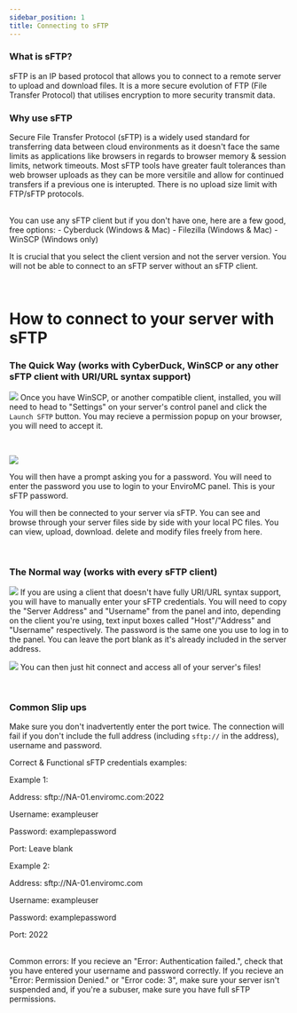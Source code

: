 ```yaml
---
sidebar_position: 1
title: Connecting to sFTP
---
```



### What is sFTP?
sFTP is an IP based protocol that allows you to connect to a remote server to upload and download files. It is a more secure evolution of FTP (File Transfer Protocol) that utilises encryption to more security transmit data.

### Why use sFTP
Secure File Transfer Protocol (sFTP) is a widely used standard for transferring data between cloud environments as it doesn't face the same limits as applications like browsers in regards to browser memory & session limits, network timeouts. Most sFTP tools have greater fault tolerances than web browser uploads as they can be more versitile and allow for continued transfers if a previous one is interupted. There is no upload size limit with FTP/sFTP protocols.

<br />
You can use any sFTP client but if you don't have one, here are a few good, free options:
- Cyberduck (Windows & Mac)
- Filezilla (Windows & Mac)
- WinSCP (Windows only)

It is crucial that you select the client version and not the server version. You will not be able to connect to an sFTP server without an sFTP client.

<br />

# How to connect to your server with sFTP
### The Quick Way (works with CyberDuck, WinSCP or any other sFTP client with URI/URL syntax support)
![](https://github.com/EnviroMC-Docs/Knowledgebase/blob/main/static/img/using-sftp-p1.png?raw=true)
Once you have WinSCP, or another compatible client, installed, you will need to head to "Settings" on your server's control panel and click the `Launch SFTP` button. You may recieve a permission popup on your browser, you will need to accept it. 


<br />

![](https://github.com/EnviroMC-Docs/Knowledgebase/blob/main/static/img/using-sftp-p2.png?raw=true)

You will then have a prompt asking you for a password. You will need to enter the password you use to login to your EnviroMC panel. This is your sFTP password. 

You will then be connected to your server via sFTP. You can see and browse through your server files side by side with your local PC files. You can view, upload, download. delete and modify files freely from here. 

<br />

### The Normal way (works with every sFTP client)

![](https://github.com/EnviroMC-Docs/Knowledgebase/blob/main/static/img/using-sftp-p3.png?raw=true)
If you are using a client that doesn't have fully URI/URL syntax support, you will have to manually enter your sFTP credentials. You will need to copy the "Server Address" and "Username" from the panel and into, depending on the client you're using, text input boxes called "Host"/"Address" and "Username" respectively. The password is the same one you use to log in to the panel. You can leave the port blank as it's already included in the server address. 

![](https://github.com/EnviroMC-Docs/Knowledgebase/blob/main/static/img/using-sftp-p4.png?raw=true)
You can then just hit connect and access all of your server's files! 

<br />

### Common Slip ups
Make sure you don't inadvertently enter the port twice. The connection will fail if you don't include the full address (including `sftp://` in the address), username and password.

Correct & Functional sFTP credentials examples:


Example 1:


Address: sftp://NA-01.enviromc.com:2022

Username: exampleuser

Password: examplepassword

Port: Leave blank


Example 2:


Address: sftp://NA-01.enviromc.com

Username: exampleuser

Password: examplepassword

Port: 2022


<br /> 
Common errors:
If you recieve an "Error:	Authentication failed.", check that you have entered your username and password correctly.
If you recieve an "Error: Permission Denied." or "Error code: 3", make sure your server isn't suspended and, if you're a subuser, make sure you have full sFTP permissions.



